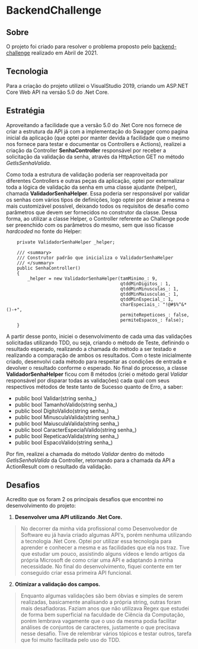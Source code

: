 # BackendChallenge

## Sobre
O projeto foi criado para resolver o problema proposto pelo [backend-challenge](https://github.com/itidigital/backend-challenge) realizado em Abril de 2021.

## Tecnologia
Para a criação do projeto utilizei o VisualStudio 2019, criando um ASP.NET Core Web API na versão 5.0 do .Net Core.

## Estratégia
Aproveitando a facilidade que a versão 5.0 do .Net Core nos fornece de criar a estrutura da API já com a implementação do Swagger como pagina inicial da aplicação (que optei por manter devida a facilidade que o mesmo nos fornece para testar e documentar os Controllers e Actions), realizei a criação da Controller **SenhaController** responsável por receber a solicitação da validação da senha, através da HttpAction GET no método *GetIsSenhaValida*.

Como toda a estrutura de validação poderia ser reaproveitada por diferentes Controllers e outras peças da aplicação, optei por externalizar toda a lógica de validação da senha em uma classe ajudante (helper), chamada **ValidadorSenhaHelper**. Essa poderia ser responsável por validar os senhas com vários tipos de definições, logo optei por deixar a mesma o mais customizável possível, deixando todos os requisitos de desafio como parâmetros que devem ser fornecidos no construtor da classe. 
Dessa forma, ao utilizar a classe Helper, o Controller referente ao Challenge pode ser preenchido com os parâmetros do mesmo, sem que isso ficasse *hardcoded* no fonte do Helper:

```
    private ValidadorSenhaHelper _helper;
    
    /// <summary>
    /// Construtor padrão que inicializa o ValidadorSenhaHelper
    /// </summary>
    public SenhaController()
    {
        _helper = new ValidadorSenhaHelper(tamMinimo_: 9,
                                           qtddMinDigitos_: 1,
                                           qtddMinMinusculas_: 1,
                                           qtddMinMaiusculas_: 1,
                                           qtddMinEspecial_: 1,
                                           charEspeciais_: "!@#$%^&*()-+",
                                           permiteRepeticoes_: false,
                                           permiteEspacos_: false);
    }    
```

A partir desse ponto, iniciei o desenvolvimento de cada uma das validações solicitadas utilizando TDD, ou seja, criando o método de Teste, definindo o resultado esperado, realizando a chamada do método a ser testado e realizando a comparação de ambos os resultados. Com o teste inicialmente criado, desenvolvi cada método para respeitar as condições de entrada e devolver o resultado conforme o esperado. No final do processo, a classe **ValidadorSenhaHelper** ficou com 8 métodos (criei o método geral *Validar* responsável por disparar todas as validações) cada qual com seus respectivos métodos de teste tanto de Sucesso quanto de Erro, a saber:

* public bool Validar(string senha_)
* public bool TamanhoValido(string senha_)
* public bool DigitoValido(string senha_)
* public bool MinusculaValida(string senha_)
* public bool MaiusculaValida(string senha_)
* public bool CaracterEspecialValido(string senha_)
* public bool RepeticaoValida(string senha_)
* public bool EspacoValido(string senha_)

Por fim, realizei a chamada do método *Validar* dentro do método *GetIsSenhaValida* da Controller, retornando para a chamada da API a ActionResult com o resultado da validação.

## Desafios
Acredito que os foram 2 os principais desafios que encontrei no desenvolvimento do projeto:

1. **Desenvolver uma API utilizando .Net Core.**
> No decorrer da minha vida profissional como Desenvolvedor de Software eu já havia criado algumas API's, porém nenhuma utilizando a tecnologia .Net Core. Optei por utilizar essa tecnologia para aprender e conhecer a mesma e as facilidades que ela nos traz. Tive que estudar um pouco, assistindo alguns vídeos e lendo artigos da própria Microsoft de como criar uma API e adaptando à minha necessidade. No final do desenvolvimento, fiquei contente em ter conseguido criar essa primeira API funcional.
    
    
2. **Otimizar a validação dos campos.**
> Enquanto algumas validações são bem óbvias e simples de serem realizadas, basicamente analisando a própria string, outras foram mais desafiadoras. Faziam anos que não utilizava Regex que estudei de forma bem superficial na faculdade de Ciência da Computação, porém lembrava vagamente que o uso da mesma podia facilitar análises de conjuntos de caracteres, justamente o que precisava nesse desafio. Tive de relembrar vários tópicos e testar outros, tarefa que foi muito facilitada pelo uso do TDD.



